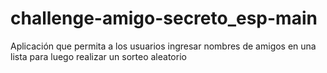 # challenge-amigo-secreto_esp-main
Aplicación que permita a los usuarios ingresar nombres de amigos en una lista para luego realizar un sorteo aleatorio 
